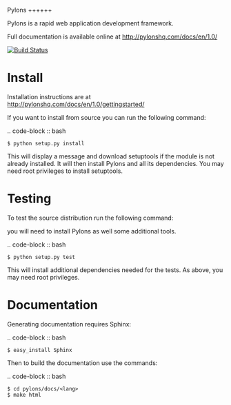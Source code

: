 Pylons
++++++

Pylons is a rapid web application development framework.

Full documentation is available online at http://pylonshq.com/docs/en/1.0/

[![Build Status](https://travis-ci.org/gjhiggins/pylons.png)](https://travis-ci.org/gjhiggins/pylons)

Install
=======

Installation instructions are at http://pylonshq.com/docs/en/1.0/gettingstarted/

If you want to install from source you can run the following command:

.. code-block :: bash

    $ python setup.py install

This will display a message and download setuptools if the module is not
already installed. It will then install Pylons and all its dependencies. You
may need root privileges to install setuptools.

Testing
=======

To test the source distribution run the following command:

you will need to install Pylons as well some
additional tools.

.. code-block :: bash

    $ python setup.py test

This will install additional dependencies needed for the tests. As above, you
may need root privileges.

Documentation
=============

Generating documentation requires Sphinx:

.. code-block :: bash

    $ easy_install Sphinx

Then to build the documentation use the commands:

.. code-block :: bash

    $ cd pylons/docs/<lang>
    $ make html
